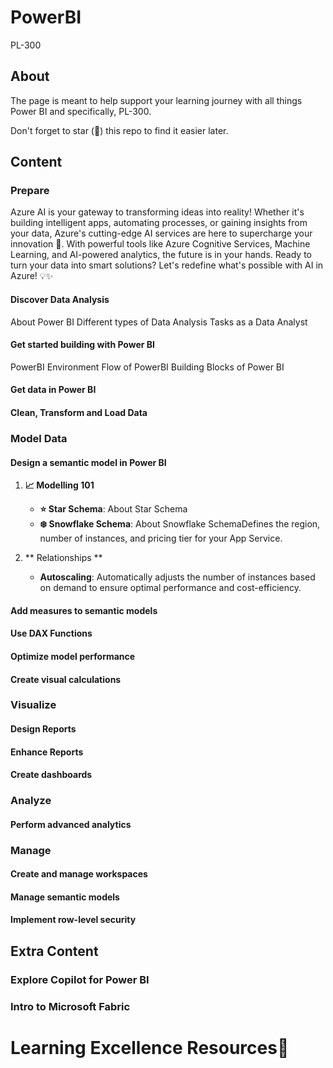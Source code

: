 # PowerBI

PL-300


## About

The page is meant to help support your learning journey with all things Power BI and specifically, PL-300.

Don't forget to star (🌟) this repo to find it easier later.

## Content

### Prepare

Azure AI is your gateway to transforming ideas into reality! Whether it's building intelligent apps, automating processes, or gaining insights from your data, Azure's cutting-edge AI services are here to supercharge your innovation 🚀. With powerful tools like Azure Cognitive Services, Machine Learning, and AI-powered analytics, the future is in your hands. Ready to turn your data into smart solutions? Let's redefine what's possible with AI in Azure! 💡✨

#### Discover Data Analysis


About Power BI
Different types of Data Analysis
Tasks as a Data Analyst



#### Get started building with Power BI


PowerBI Environment
Flow of PowerBI
Building Blocks of Power BI

#### Get data in Power BI

#### Clean, Transform and Load Data



### Model Data

#### Design a semantic model in Power BI




1. **📈 Modelling 101**
   - **⭐ Star Schema**: About Star Schema
   - **❄️ Snowflake Schema**: About Snowflake SchemaDefines the region, number of instances, and pricing tier for your App Service.

2. ** Relationships **
   - **Autoscaling**: Automatically adjusts the number of instances based on demand to ensure optimal performance and cost-efficiency.

#### Add measures to semantic models

#### Use DAX Functions

#### Optimize model performance

#### Create visual calculations

### Visualize

#### Design Reports

#### Enhance Reports

#### Create dashboards

### Analyze
#### Perform advanced analytics

### Manage
#### Create and manage workspaces
#### Manage semantic models
#### Implement row-level security


## Extra Content
### Explore Copilot for Power BI

### Intro to Microsoft Fabric

# Learning Excellence Resources📒




